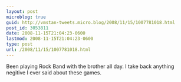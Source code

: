 ```yaml
---
layout: post
microblog: true
guid: http://vmstan-tweets.micro.blog/2008/11/15/1007781018.html
post_id: 3053811
date: 2008-11-15T21:04:23-0600
lastmod: 2008-11-15T21:04:23-0600
type: post
url: /2008/11/15/1007781018.html
---
```

Been playing Rock Band with the brother all day. I take back anything negitive I ever said about these games.
